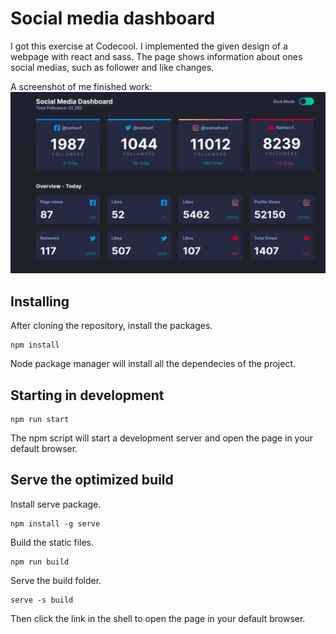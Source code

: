 # Social media dashboard

I got this exercise at Codecool. I implemented the given design of a webpage with react and sass. The page shows information about ones social medias, such as follower and like changes.

A screenshot of me finished work:
![Screenshot of the finished project](/screenshots/desktop.png)

## Installing

After cloning the repository, install the packages.

```shell
npm install
```

Node package manager will install all the dependecies of the project.

## Starting in development

```shell
npm run start
```

The npm script will start a development server and open the page in your default browser.

## Serve the optimized build

Install serve package.

```shell
npm install -g serve
```

Build the static files.

```shell
npm run build
```

Serve the build folder.

```shell
serve -s build
```

Then click the link in the shell to open the page in your default browser.
